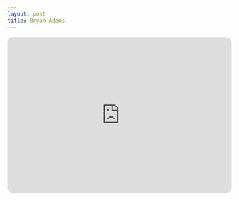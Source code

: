 ```yaml
---
layout: post
title: Bryan Adams
---
```


<iframe style="border-radius:12px" src="https://open.spotify.com/embed/track/3DxnBErRruq0yypv85mdOO?utm_source=generator" width="100%" height="352" frameBorder="0" allowfullscreen="" allow="autoplay; clipboard-write; encrypted-media; fullscreen; picture-in-picture" loading="lazy"></iframe>
